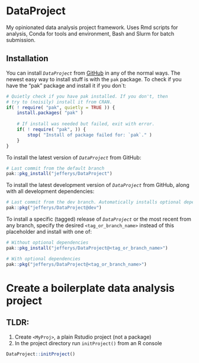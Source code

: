 
<!-- README.md is generated from README.Rmd. Please edit that file -->

# DataProject

<!-- badges: start -->
<!-- badges: end -->

My opinionated data analysis project framework. Uses Rmd scripts for
analysis, Conda for tools and environment, Bash and Slurm for batch
submission.

## Installation

You can install *`DataProject`* from
[GitHub](https://github.com/jefferys/DataProject) in any of the normal
ways. The newest easy way to install stuff is with the `pak` package. To
check if you have the “pak” package and install it if you don\`t:

``` r
# Quietly check if you have pak installed. If you don't, then
# try to (noisily) install it from CRAN.
if( ! require( "pak", quietly = TRUE )) {
    install.packages( "pak" )
    
    # If install was needed but failed, exit with error.
    if( ! require( "pak", )) {
        stop( "Install of package failed for: `pak`." )
    }
}
```

To install the latest version of *`DataProject`* from GitHub:

``` r
# Last commit from the default branch
pak::pkg_install("jefferys/DataProject")
```

To install the latest development version of *`DataProject`* from
GitHub, along with all development dependencies:

``` r
# Last commit from the dev branch. Automatically installs optional dependencies
pak::pkg("jefferys/DataProject@dev")
```

To install a specific (tagged) release of *`DataProject`* or the most
recent from any branch, specify the desired `<tag_or_branch_name>`
instead of this placeholder and install with one of:

``` r
# Without optional dependencies
pak::pkg_install("jefferys/DataProject@<tag_or_branch_name>")

# With optional dependencies
pak::pkg("jefferys/DataProject@<tag_or_branch_name>")
```

# Create a boilerplate data analysis project

## TLDR:

1.  Create `<MyProj>`, a plain Rstudio project (not a package)
2.  In the project directory run `initProject()` from an R console

``` r
DataProject::initProject()
```
